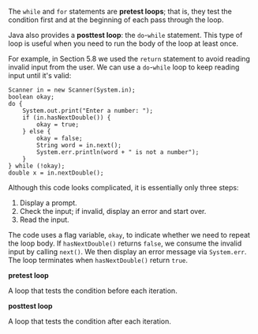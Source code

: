The `while` and `for` statements are **pretest loops**; that is, they test the condition first and at the beginning of each pass through the loop.


Java also provides a **posttest loop**: the `do`-`while` statement.
This type of loop is useful when you need to run the body of the loop at least once.


For example, in Section 5.8 we used the `return` statement to avoid reading invalid input from the user.
We can use a `do`-`while` loop to keep reading input until it's valid:

```code
Scanner in = new Scanner(System.in);
boolean okay;
do {
    System.out.print("Enter a number: ");
    if (in.hasNextDouble()) {
        okay = true;
    } else {
        okay = false;
        String word = in.next();
        System.err.println(word + " is not a number");
    }
} while (!okay);
double x = in.nextDouble();
```

Although this code looks complicated, it is essentially only three steps:



1.  Display a prompt.
1.  Check the input; if invalid, display an error and start over.
1.  Read the input.



The code uses a flag variable, `okay`, to indicate whether we need to repeat the loop body.
If `hasNextDouble()` returns `false`, we consume the invalid input by calling `next()`.
We then display an error message via `System.err`.
The loop terminates when `hasNextDouble()` return `true`.




**pretest loop**

A loop that tests the condition before each iteration.



**posttest loop**

A loop that tests the condition after each iteration.
